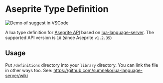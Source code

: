 # Aseprite Type Definition

![Demo of suggest in VSCode](https://gyazo.com/2a91bc263590356d218dbeae3209cfb8.gif)

A lua type definition for [Aseprite API](https://www.aseprite.org/api/) based on [lua-language-server](https://github.com/sumneko/lua-language-server).
The supported API version is `18` (since Aseprite `v1.2.35`)

## Usage

Put `/definitions` directory into your `library` directory. You can link the file in other ways too.
See: https://github.com/sumneko/lua-language-server/wiki
